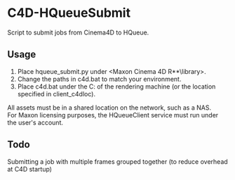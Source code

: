 # C4D-HQueueSubmit
Script to submit jobs from Cinema4D to HQueue.  

## Usage
1. Place hqueue_submit.py under <Maxon Cinema 4D R**\library>.
1. Change the paths in c4d.bat to match your environment.
1. Place c4d.bat under the C: of the rendering machine (or the location specified in client_c4dloc).
  
All assets must be in a shared location on the network, such as a NAS.  
For Maxon licensing purposes, the HQueueClient service must run under the user's account.

## Todo
Submitting a job with multiple frames grouped together (to reduce overhead at C4D startup)
